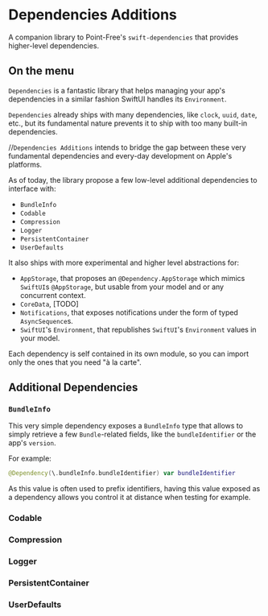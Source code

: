 # Dependencies Additions

A companion library to Point-Free's `swift-dependencies` that provides higher-level dependencies.

## On the menu
`Dependencies` is a fantastic library that helps managing your app's dependencies in a similar fashion SwiftUI handles its `Environment`.

`Dependencies` already ships with many dependencies, like `clock`, `uuid`, `date`, etc., but its fundamental nature prevents it to ship with too many built-in dependencies.

//`Dependencies Additions` intends to bridge the gap between these very fundamental dependencies and every-day development on Apple's platforms.

As of today, the library propose a few low-level additional dependencies to interface with:
- `BundleInfo`
- `Codable`
- `Compression`
- `Logger`
- `PersistentContainer`
- `UserDefaults`

It also ships with more experimental and higher level abstractions for:
- `AppStorage`, that proposes an `@Dependency.AppStorage` which mimics `SwiftUI`s `@AppStorage`, but usable from your model and or any concurrent context.
- `CoreData`, [TODO]
- `Notifications`, that exposes notifications under the form of typed `AsyncSequence`s.
- `SwiftUI`'s `Environment`, that republishes `SwiftUI`'s `Environment` values in your model.

Each dependency is self contained in its own module, so you can import only the ones that you need "à la carte".

## Additional Dependencies

### `BundleInfo`

This very simple dependency exposes a `BundleInfo` type that allows to simply retrieve a few `Bundle`-related fields, like the `bundleIdentifier` or the app's `version`. 

For example:
```swift
@Dependency(\.bundleInfo.bundleIdentifier) var bundleIdentifier
```
As this value is often used to prefix identifiers, having this value exposed as a dependency allows you control it at distance when testing for example.

### Codable
### Compression
### Logger
### PersistentContainer
### UserDefaults
